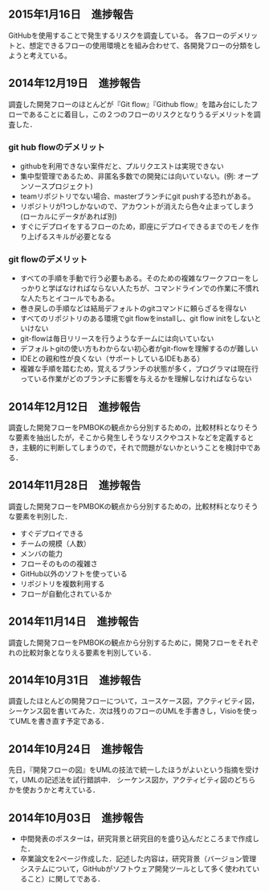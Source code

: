 ## 2015年1月16日　進捗報告
GitHubを使用することで発生するリスクを調査している。
 各フローのデメリットと、想定できるフローの使用環境とを組み合わせて、各開発フローの分類をしようと考えている。

## 2014年12月19日　進捗報告
調査した開発フローのほとんどが『Git flow』『Github flow』を踏み台にしたフローであることに着目し，この２つのフローのリスクとなりうるデメリットを調査した．

###  git hub flowのデメリット

* githubを利用できない案件だと、プルリクエストは実現できない
* 集中型管理であるため、非匿名多数での開発には向いていない。(例: オープンソースプロジェクト)
* teamリポジトリでない場合、masterブランチにgit pushする恐れがある。
* リポジトリが1つしかないので、アカウントが消えたら色々止まってしまう(ローカルにデータがあれば別)
* すぐにデプロイをするフローのため，即座にデプロイできるまでのモノを作り上げるスキルが必要となる

### git flowのデメリット

* すべての手順を手動で行う必要もある。そのための複雑なワークフローをしっかりと学ばなければならない人たちが、コマンドラインでの作業に不慣れな人たちとイコールでもある。
* 巻き戻しの手順などは結局デフォルトのgitコマンドに頼らざるを得ない
* すべてのリポジトリのある環境でgit flowをinstallし、git flow initをしないといけない
* git-flowは毎日リリースを行うようなチームには向いていない
* デフォルトgitの使い方もわからない初心者がgit-flowを理解するのが難しい
* IDEとの親和性が良くない（サポートしているIDEもある）
* 複雑な手順を踏むため，覚えるブランチの状態が多く，プログラマは現在行っている作業がどのブランチに影響を与えるかを理解しなければならない

## 2014年12月12日　進捗報告
調査した開発フローをPMBOKの観点から分別するための，比較材料となりそうな要素を抽出したが，そこから発生しそうなリスクやコストなどを定義するとき，主観的に判断してしまうので，それで問題がないかということを検討中である．


## 2014年11月28日　進捗報告
調査した開発フローをPMBOKの観点から分別するための，比較材料となりそうな要素を判別した．

* すぐデプロイできる
* チームの規模（人数）
* メンバの能力
* フローそのものの複雑さ
* GitHub以外のソフトを使っている
* リポジトリを複数利用する
* フローが自動化されているか

## 2014年11月14日　進捗報告
調査した開発フローをPMBOKの観点から分別するために，開発フローをそれぞれの比較対象となりえる要素を判別している．

## 2014年10月31日　進捗報告
調査したほとんどの開発フローについて，ユースケース図，アクティビティ図，シーケンス図を書いてみた．次は残りのフローのUMLを手書きし，Visioを使ってUMLを書き直す予定である．

## 2014年10月24日　進捗報告
先日，『開発フローの図』をUMLの技法で統一したほうがよいという指摘を受けて，UMLの記述法を試行錯誤中． シーケンス図か，アクティビティ図のどちらかを使おうかと考えている．

## 2014年10月03日　進捗報告
* 中間発表のポスターは，研究背景と研究目的を盛り込んだところまで作成した．
* 卒業論文を2ページ作成した．記述した内容は，研究背景（バージョン管理システムについて，GitHubがソフトウェア開発ツールとして多く使われていること）に関してである．